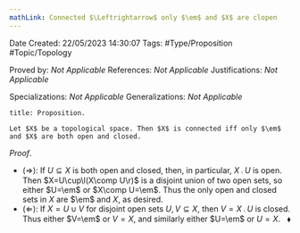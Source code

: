 ```yaml
---
mathLink: Connected $\Leftrightarrow$ only $\em$ and $X$ are clopen
---
```


<div class="topSpace"></div>

Date Created: 22/05/2023 14:30:07
Tags: #Type/Proposition #Topic/Topology

Proved by: _Not Applicable_
References: _Not Applicable_
Justifications: _Not Applicable_

Specializations: _Not Applicable_
Generalizations: _Not Applicable_

``` ad-Proposition
title: Proposition.

Let $X$ be a topological space. Then $X$ is connected iff only $\em$ and $X$ are both open and closed.

```

_Proof_.
* ($\Rightarrow$): If $U\subseteq X$ is both open and closed, then, in particular, $X\comp U$ is open. Then $X=U\cup\l(X\comp U\r)$ is a disjoint union of two open sets, so either $U=\em$ or $X\comp U=\em$. Thus the only open and closed sets in $X$ are $\em$ and $X$, as desired.
* ($\Leftarrow$): If $X=U\cup V$ for disjoint open sets $U,V\subseteq X$, then $V=X\comp U$ is closed. Thus either $V=\em$ or $V=X$, and similarly either $U=\em$ or $U=X$.<span style="float:right;">$\blacklozenge$</span>
